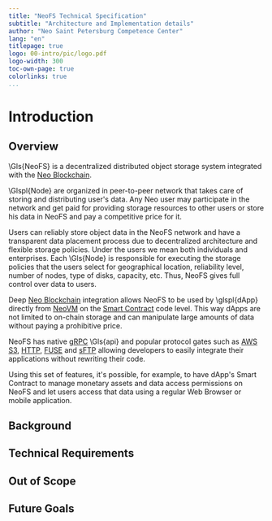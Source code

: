 ```yaml
---
title: "NeoFS Technical Specification"
subtitle: "Architecture and Implementation details"
author: "Neo Saint Petersburg Competence Center"
lang: "en"
titlepage: true
logo: 00-intro/pic/logo.pdf
logo-width: 300
toc-own-page: true
colorlinks: true
...
```


# Introduction

## Overview

\Gls{NeoFS} is a decentralized distributed object storage system integrated with
the [Neo Blockchain](https://neo.org).

\Glspl{Node} are organized in peer-to-peer network that takes care of storing
and distributing user's data. Any Neo user may participate in the network and
get paid for providing storage resources to other users or store his data in
NeoFS and pay a competitive price for it.

Users can reliably store object data in the NeoFS network and have a transparent
data placement process due to decentralized architecture and flexible storage
policies. Under the users we mean both individuals and enterprises. Each
\Gls{Node} is responsible for executing the storage policies that the users
select for geographical location, reliability level, number of nodes, type of
disks, capacity, etc. Thus, NeoFS gives full control over data to users.

Deep [Neo Blockchain](https://neo.org) integration allows NeoFS to be used by
\glspl{dApp} directly from
[NeoVM](https://docs.neo.org/docs/en-us/basic/technology/neovm.html) on the
[Smart
Contract](https://docs.neo.org/docs/en-us/basic/technology/neocontract.html)
code level. This way dApps are not limited to on-chain storage and can
manipulate large amounts of data without paying a prohibitive price.

NeoFS has native [gRPC](https://grpc.io) \Gls{api} and popular protocol gates
such as [AWS S3](https://docs.aws.amazon.com/AmazonS3/latest/API/Welcome.html),
[HTTP](https://wikipedia.org/wiki/Hypertext_Transfer_Protocol),
[FUSE](https://wikipedia.org/wiki/Filesystem_in_Userspace) and
[sFTP](https://en.wikipedia.org/wiki/SSH_File_Transfer_Protocol) allowing
developers to easily integrate their applications without rewriting their code.

Using this set of features, it's possible, for example, to have dApp's Smart
Contract to manage monetary assets and data access permissions on NeoFS and let
users access that data using a regular Web Browser or mobile application.

## Background

## Technical Requirements

## Out of Scope

## Future Goals
